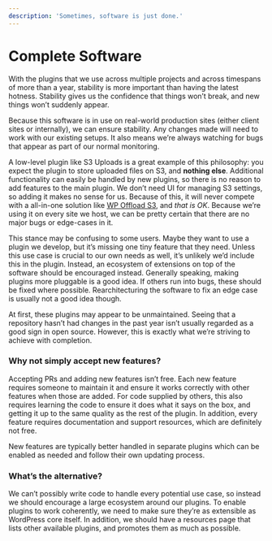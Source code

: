 ```yaml
---
description: 'Sometimes, software is just done.'
---
```


# Complete Software

With the plugins that we use across multiple projects and across timespans of more than a year, stability is more important than having the latest hotness. Stability gives us the confidence that things won’t break, and new things won’t suddenly appear.

Because this software is in use on real-world production sites \(either client sites or internally\), we can ensure stability. Any changes made will need to work with our existing setups. It also means we’re always watching for bugs that appear as part of our normal monitoring.

A low-level plugin like S3 Uploads is a great example of this philosophy: you expect the plugin to store uploaded files on S3, and **nothing else**. Additional functionality can easily be handled by new plugins, so there is no reason to add features to the main plugin. We don’t need UI for managing S3 settings, so adding it makes no sense for us. Because of this, it will never compete with a all-in-one solution like [WP Offload S3](https://deliciousbrains.com/wp-offload-s3/), and _that is OK_. Because we’re using it on every site we host, we can be pretty certain that there are no major bugs or edge-cases in it.

This stance may be confusing to some users. Maybe they want to use a plugin we develop, but it’s missing one tiny feature that they need. Unless this use case is crucial to our own needs as well, it’s unlikely we’d include this in the plugin. Instead, an ecosystem of extensions on top of the software should be encouraged instead. Generally speaking, making plugins more pluggable is a good idea. If others run into bugs, these should be fixed where possible. Rearchitecturing the software to fix an edge case is usually not a good idea though.

At first, these plugins may appear to be unmaintained. Seeing that a repository hasn’t had changes in the past year isn’t usually regarded as a good sign in open source. However, this is exactly what we’re striving to achieve with completion.

### Why not simply accept new features? <a id="why-not-simply-accept-new-features"></a>

Accepting PRs and adding new features isn’t free. Each new feature requires someone to maintain it and ensure it works correctly with other features when those are added. For code supplied by others, this also requires learning the code to ensure it does what it says on the box, and getting it up to the same quality as the rest of the plugin. In addition, every feature requires documentation and support resources, which are definitely not free.

New features are typically better handled in separate plugins which can be enabled as needed and follow their own updating process.

### What’s the alternative? <a id="whats-the-alternative"></a>

We can’t possibly write code to handle every potential use case, so instead we should encourage a large ecosystem around our plugins. To enable plugins to work coherently, we need to make sure they’re as extensible as WordPress core itself. In addition, we should have a resources page that lists other available plugins, and promotes them as much as possible.


